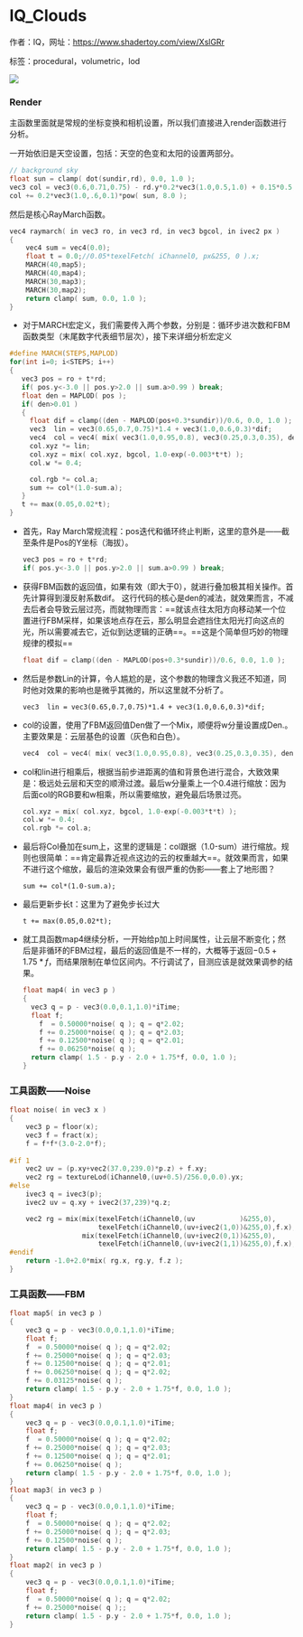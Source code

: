 # IQ_Clouds

作者：IQ，网址：https://www.shadertoy.com/view/XslGRr

标签：procedural，volumetric，lod

![](IQ_Clouds优秀代码解析.assets\IQ-Clouds.gif)

### Render

主函数里面就是常规的坐标变换和相机设置，所以我们直接进入render函数进行分析。

一开始依旧是天空设置，包括：天空的色变和太阳的设置两部分。

```c
// background sky     
float sun = clamp( dot(sundir,rd), 0.0, 1.0 );
vec3 col = vec3(0.6,0.71,0.75) - rd.y*0.2*vec3(1.0,0.5,1.0) + 0.15*0.5;
col += 0.2*vec3(1.0,.6,0.1)*pow( sun, 8.0 );
```

 然后是核心RayMarch函数。

```c
vec4 raymarch( in vec3 ro, in vec3 rd, in vec3 bgcol, in ivec2 px )
{
	vec4 sum = vec4(0.0);
	float t = 0.0;//0.05*texelFetch( iChannel0, px&255, 0 ).x;
    MARCH(40,map5);
    MARCH(40,map4);
    MARCH(30,map3);
    MARCH(30,map2);
    return clamp( sum, 0.0, 1.0 );
}
```

-  对于MARCH宏定义，我们需要传入两个参数，分别是：循环步进次数和FBM函数类型（末尾数字代表细节层次），接下来详细分析宏定义

  ```c
  #define MARCH(STEPS,MAPLOD)
  for(int i=0; i<STEPS; i++)
  {
     vec3 pos = ro + t*rd;
     if( pos.y<-3.0 || pos.y>2.0 || sum.a>0.99 ) break;
     float den = MAPLOD( pos );
     if( den>0.01 )
     {
       float dif = clamp((den - MAPLOD(pos+0.3*sundir))/0.6, 0.0, 1.0 );
       vec3  lin = vec3(0.65,0.7,0.75)*1.4 + vec3(1.0,0.6,0.3)*dif;
       vec4  col = vec4( mix( vec3(1.0,0.95,0.8), vec3(0.25,0.3,0.35), den ), den );
       col.xyz *= lin;
       col.xyz = mix( col.xyz, bgcol, 1.0-exp(-0.003*t*t) );
       col.w *= 0.4;
  
       col.rgb *= col.a;
       sum += col*(1.0-sum.a);
     }
     t += max(0.05,0.02*t);
  }
  ```

  - 首先，Ray March常规流程：pos迭代和循环终止判断，这里的意外是——截至条件是Pos的Y坐标（海拔）。

    ```c
    vec3 pos = ro + t*rd;
    if( pos.y<-3.0 || pos.y>2.0 || sum.a>0.99 ) break;
    ```

  - 获得FBM函数的返回值，如果有效（即大于0），就进行叠加极其相关操作。首先计算得到漫反射系数dif。 这行代码的核心是den的减法，就效果而言，不减去后者会导致云层过亮，而就物理而言：==就该点往太阳方向移动某一个位置进行FBM采样，如果该地点存在云，那么明显会遮挡住太阳光打向这点的光，所以需要减去它，近似到达逻辑的正确==。==这是个简单但巧妙的物理规律的模拟==

    ```c
    float dif = clamp((den - MAPLOD(pos+0.3*sundir))/0.6, 0.0, 1.0 );
    ```

  - 然后是参数Lin的计算，令人尴尬的是，这个参数的物理含义我还不知道，同时他对效果的影响也是微乎其微的，所以这里就不分析了。

    ```
    vec3  lin = vec3(0.65,0.7,0.75)*1.4 + vec3(1.0,0.6,0.3)*dif;
    ```

  - col的设置，使用了FBM返回值Den做了一个Mix，顺便将w分量设置成Den.。主要效果是：云层基色的设置（灰色和白色）。

    ```c
    vec4  col = vec4( mix( vec3(1.0,0.95,0.8), vec3(0.25,0.3,0.35), den ), den );
    ```

  - col和lin进行相乘后，根据当前步进距离的值和背景色进行混合，大致效果是：极远处云层和天空的顺滑过渡。最后w分量乘上一个0.4进行缩放：因为后面col的RGB要和w相乘，所以需要缩放，避免最后场景过亮。

    ```c
    col.xyz = mix( col.xyz, bgcol, 1.0-exp(-0.003*t*t) );
    col.w *= 0.4;
    col.rgb *= col.a;
    ```

  - 最后将Col叠加在sum上，这里的逻辑是：col跟据（1.0-sum）进行缩放。规则也很简单：==肯定最靠近视点这边的云的权重越大==。就效果而言，如果不进行这个缩放，最后的渲染效果会有很严重的伪影——套上了地形图？

    ```
    sum += col*(1.0-sum.a);
    ```

  - 最后更新步长t：这里为了避免步长过大

    ```
    t += max(0.05,0.02*t);
    ```

- 就工具函数map4继续分析，一开始给p加上时间属性，让云层不断变化；然后是非循环的FBM过程，最后的返回值是不一样的，大概等于返回$-0.5+1.75*f$，而结果限制在单位区间内。不行调试了，目测应该是就效果调参的结果。

  ```c
  float map4( in vec3 p )
  {
  	vec3 q = p - vec3(0.0,0.1,1.0)*iTime;
  	float f;
      f  = 0.50000*noise( q ); q = q*2.02;
      f += 0.25000*noise( q ); q = q*2.03;
      f += 0.12500*noise( q ); q = q*2.01;
      f += 0.06250*noise( q );
  	return clamp( 1.5 - p.y - 2.0 + 1.75*f, 0.0, 1.0 );
  }
  ```

  





### 工具函数——Noise

```c
float noise( in vec3 x )
{
    vec3 p = floor(x);
    vec3 f = fract(x);
	f = f*f*(3.0-2.0*f);
    
#if 1
	vec2 uv = (p.xy+vec2(37.0,239.0)*p.z) + f.xy;
    vec2 rg = textureLod(iChannel0,(uv+0.5)/256.0,0.0).yx;
#else
    ivec3 q = ivec3(p);
	ivec2 uv = q.xy + ivec2(37,239)*q.z;

	vec2 rg = mix(mix(texelFetch(iChannel0,(uv           )&255,0),
				      texelFetch(iChannel0,(uv+ivec2(1,0))&255,0),f.x),
				  mix(texelFetch(iChannel0,(uv+ivec2(0,1))&255,0),
				      texelFetch(iChannel0,(uv+ivec2(1,1))&255,0),f.x),f.y).yx;
#endif    
	return -1.0+2.0*mix( rg.x, rg.y, f.z );
}
```





### 工具函数——FBM

```c
float map5( in vec3 p )
{
	vec3 q = p - vec3(0.0,0.1,1.0)*iTime;
	float f;
    f  = 0.50000*noise( q ); q = q*2.02;
    f += 0.25000*noise( q ); q = q*2.03;
    f += 0.12500*noise( q ); q = q*2.01;
    f += 0.06250*noise( q ); q = q*2.02;
    f += 0.03125*noise( q );
	return clamp( 1.5 - p.y - 2.0 + 1.75*f, 0.0, 1.0 );
}
float map4( in vec3 p )
{
	vec3 q = p - vec3(0.0,0.1,1.0)*iTime;
	float f;
    f  = 0.50000*noise( q ); q = q*2.02;
    f += 0.25000*noise( q ); q = q*2.03;
    f += 0.12500*noise( q ); q = q*2.01;
    f += 0.06250*noise( q );
	return clamp( 1.5 - p.y - 2.0 + 1.75*f, 0.0, 1.0 );
}
float map3( in vec3 p )
{
	vec3 q = p - vec3(0.0,0.1,1.0)*iTime;
	float f;
    f  = 0.50000*noise( q ); q = q*2.02;
    f += 0.25000*noise( q ); q = q*2.03;
    f += 0.12500*noise( q );
	return clamp( 1.5 - p.y - 2.0 + 1.75*f, 0.0, 1.0 );
}
float map2( in vec3 p )
{
	vec3 q = p - vec3(0.0,0.1,1.0)*iTime;
	float f;
    f  = 0.50000*noise( q ); q = q*2.02;
    f += 0.25000*noise( q );;
	return clamp( 1.5 - p.y - 2.0 + 1.75*f, 0.0, 1.0 );
}
```


